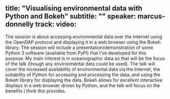 title: "Visualising environmental data with Python and Bokeh"
subtitle: ""
speaker: marcus-donnelly
track: 
video:
---
The session is about accessing environmental data over the Internet using the OpenDAP protocol and displaying it in a web browser using the Bokeh library. The session will include a presentation/demonstration of some Python 3 software (available from PyPI) that I've developed for this purpose. My main interest is in oceanographic data so that will be the focus of the talk (though any environmental data could be used). The talk will cover the increased availability of environmental data via the Internet, the suitability of Python for accessing and processing the data, and using the Bokeh library for displaying the data. Bokeh allows for excellent interactive displays in a web browser driven by Python, and the talk will focus on the benefits I think this provides.